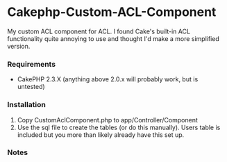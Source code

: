 Cakephp-Custom-ACL-Component
============================

My custom ACL component for ACL. I found Cake's built-in ACL functionality quite annoying to use and thought I'd make a more simplified version.


### Requirements

* CakePHP 2.3.X (anything above 2.0.x will probably work, but is untested)

### Installation

1. Copy CustomAclComponent.php to app/Controller/Component
2. Use the sql file to create the tables (or do this manually). Users table is included but you more than likely already have this set up.


### Notes

